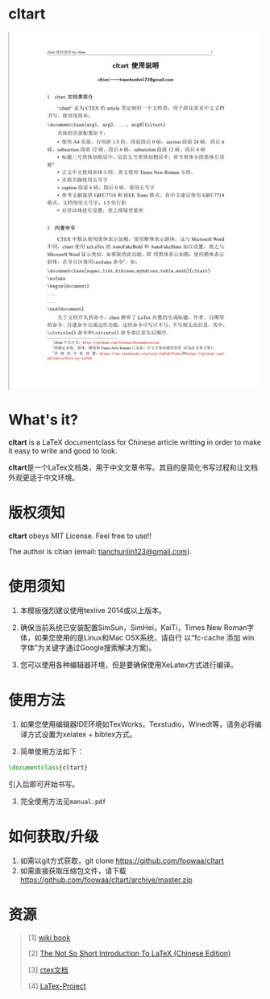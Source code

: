 # cltart

![](glance.jpg)

What's it?
==========

**cltart** is a LaTeX documentclass for Chinese article writting in order to
make it easy to write and good to look.

**cltart**是一个LaTex文档类，用于中文文章书写。其目的是简化书写过程和让文档外观更适于中文环境。

版权须知
========
**cltart** obeys MIT License. Feel free to use!!

The author is cltian (email: tianchunlin123@gmail.com).

使用须知
========

1. 本模板强烈建议使用texlive 2014或以上版本。

2. 确保当前系统已安装配置SimSun，SimHei，KaiTi，Times New Roman字体，如果您使用的是Linux和Mac OSX系统，请自行
以“fc-cache 添加 win 字体”为关键字通过Google搜索解决方案)。

3. 您可以使用各种编辑器环境，但是要确保使用XeLatex方式进行编译。

使用方法
========
1. 如果您使用编辑器IDE环境如TexWorks，Texstudio，Winedt等，请务必将编译方式设置为xelatex + bibtex方式。

2. 简单使用方法如下：

```latex
\documentclass{cltart}
```
引入后即可开始书写。

3. 完全使用方法见`manual.pdf`

如何获取/升级
=============
1. 如需以git方式获取，git clone https://github.com/foowaa/cltart
2. 如需直接获取压缩包文件，请下载 https://github.com/foowaa/cltart/archive/master.zip

资源
=============
> [1] [wiki book](https://en.wikibooks.org/wiki/LaTeX)
>
> [2] [The Not So Short Introduction To LaTeX (Chinese Edition)](https://github.com/CTeX-org/lshort-cn)
>
> [3] [ctex文档](http://mirrors.ibiblio.org/CTAN/language/chinese/ctex/ctex.pdf)
>
> [4] [LaTex-Project](https://www.latex-project.org/)
